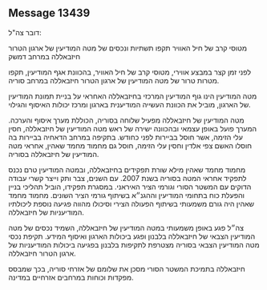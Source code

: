 ## Message 13439

דובר צה"ל:

מטוסי קרב של חיל האוויר תקפו תשתיות ונכסים של מטה המודיעין של ארגון הטרור חיזבאללה במרחב דמשק

לפני זמן קצר במבצע אווירי, מטוסי קרב של חיל האוויר, בהכוונת אגף המודיעין, תקפו מטרות טרור של מטה המודיעין של ארגון הטרור חיזבאללה במרחב סוריה.

מטה המודיעין הינו גוף המודיעין המרכזי בחיזבאללה האחראי על בניית תמונת המודיעין של הארגון, מוביל את הכוונת העשייה המודיענית בארגון ומרכז יכולות האיסוף והגילוי.

מטה המודיעין של חיזבאללה מפעיל שלוחה בסוריה, הכוללת מערך איסוף והערכה. המערך פועל באופן עצמאי ובהכוונה ישירה של ראש מטה המודיעין של חיזבאללה, חסין עלי הזימה, אשר חוסל בביירות לפני כחודש.
בתקיפה במרחב הדאחיה בביירות בה חוסלו האשם צפי אלדין וחסין עלי הזימה, חוסל גם מחמוד מחמד שאהין, אחראי מטה המודיעין של חיזבאללה בסוריה.

מחמוד מחמד שאהין מילא שורת תפקידים בחיזבאללה, ובמטה המודיעין טרם נכנס לתפקיד אחראי המטה בסוריה בשנת 2007. עם השנים, צבר ותק וייצר קשרי עבודה הדוקים עם המשטר הסורי וגורמי הציר האיראני. במסגרת תפקידו, הוביל תהליכי בניין והפעלת כוח בתחומי המודיעין וההגנ״א בשיתוף גורמי הציר השונים.
מחמוד מחמד שאהין היה גורם משמעותי בשיתוף הפעולה הצירי וסיכולו מהווה פגיעה נוספת ליכולתיו המודיעניות של חיזבאללה. 

צה״ל פגע באופן משמעותי במטה המודיעין של חיזבאללה, השמיד נכסים של מטה המודיעין הצבאי של חיזבאללה בלבנון ופגע ביכולות הארגון ואיסוף המידע. תקיפת נכסי מטה המודיעין הצבאי בסוריה מצטרפת לתקיפות בלבנון בפגיעה ביכולות המודיעניות של ארגון הטרור חיזבאללה.

חיזבאללה בתמיכת המשטר הסורי מסכן את שלומם של אזרחי סוריה, בכך שמבסס מפקדות וכוחות במרחבים אזרחיים במדינה.

